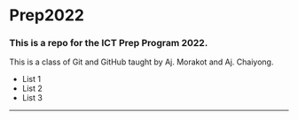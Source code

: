 # Prep2022

### This is a repo for the ICT Prep Program 2022.

This is a class of Git and GitHub taught by Aj. Morakot and Aj. Chaiyong. 

- List 1
- List 2
- List 3

-----
